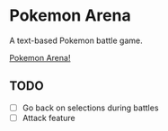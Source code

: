 Pokemon Arena
=============

A text-based Pokemon battle game.

[Pokemon Arena!](https://media.giphy.com/media/ad61Yj7eBAiNG/giphy.gif)

TODO
----

- [ ] Go back on selections during battles
- [ ] Attack feature
